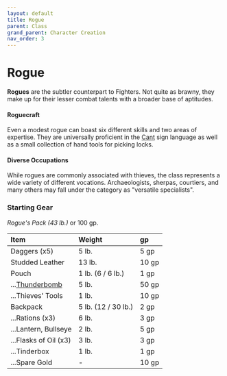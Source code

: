 ```yaml
---
layout: default
title: Rogue
parent: Class
grand_parent: Character Creation
nav_order: 3
---
```


# Rogue

**Rogues** are the subtler counterpart to Fighters. Not quite as brawny, they make up for their lesser combat talents with a broader base of aptitudes. 

#### Roguecraft
Even a modest rogue can boast six different skills and two areas of expertise. They are universally proficient in the [Cant](../../more/languages/cant) sign language as well as a small collection of hand tools for picking locks.

#### Diverse Occupations
While rogues are commonly associated with thieves, the class represents a wide variety of different vocations. Archaeologists, sherpas, courtiers, and many others may fall under the category as "versatile specialists".


### Starting Gear
_Rogue's Pack (43 lb.)_ or 100 gp.

| Item                                              | Weight              | gp    |
| :------------------------------------------------ | :------------------ | :---- |
| Daggers (x5)                                      | 5 lb.               | 5 gp  |
| Studded Leather                                   | 13 lb.              | 10 gp |
| Pouch                                             | 1 lb. (6 / 6 lb.)   | 1 gp  |
| ...[Thunderbomb](../../gear/alchemics/grenades)   | 5 lb.               | 50 gp |
| ...Thieves' Tools                                 | 1 lb.               | 10 gp |
| Backpack                                          | 5 lb. (12 / 30 lb.) | 2 gp  |
| ...Rations (x3)                                   | 6 lb.               | 3 gp  |
| ...Lantern, Bullseye                              | 2 lb.               | 5 gp  |
| ...Flasks of Oil (x3)                             | 3 lb.               | 3 gp  |
| ...Tinderbox                                      | 1 lb.               | 1 gp  |
| ...Spare Gold                                     | -                   | 10 gp  |
